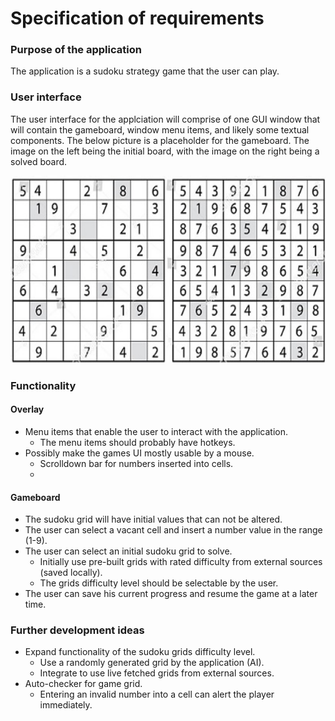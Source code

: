 # Specification of requirements

### Purpose of the application

The application is a sudoku strategy game that the user can play.

### User interface

The user interface for the applciation will comprise of one GUI window that will contain the gameboard, window menu items, and likely some textual components. The below picture is a placeholder for the gameboard. The image on the left being the initial board, with the image on the right being a solved board.

<img src="./kuvat/sudoku.jpg" width="600" height="300" />

### Functionality

#### Overlay
 
- Menu items that enable the user to interact with the application. 
  - The menu items should probably have hotkeys. 
- Possibly make the games UI mostly usable by a mouse.
  - Scrolldown bar for numbers inserted into cells.
  - 
#### Gameboard

- The sudoku grid will have initial values that can not be altered.
- The user can select a vacant cell and insert a number value in the range (1-9).
- The user can select an initial sudoku grid to solve.
  - Initially use pre-built grids with rated difficulty from external sources (saved locally).
  - The grids difficulty level should be selectable by the user.
- The user can save his current progress and resume the game at a later time.

### Further development ideas

- Expand functionality of the sudoku grids difficulty level.
  - Use a randomly generated grid by the application (AI).
  - Integrate to use live fetched grids from external sources.
- Auto-checker for game grid.
  - Entering an invalid number into a cell can alert the player immediately.
